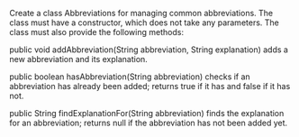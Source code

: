 Create a class Abbreviations for managing common abbreviations. The class must have a constructor, which does not take any parameters. The class must also provide the following methods:


public void addAbbreviation(String abbreviation, String explanation) adds a new abbreviation and its explanation.


public boolean hasAbbreviation(String abbreviation) checks if an abbreviation has already been added; returns true if it has and false if it has not.


public String findExplanationFor(String abbreviation) finds the explanation for an abbreviation; returns null if the abbreviation has not been added yet.